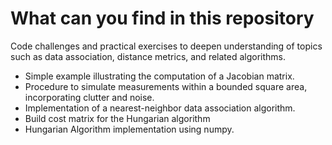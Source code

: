 # What can you find in this repository
Code challenges and practical exercises to deepen understanding of topics such as data association, distance metrics, and related algorithms.

* Simple example illustrating the computation of a Jacobian matrix.
* Procedure to simulate measurements within a bounded square area, incorporating clutter and noise.
* Implementation of a nearest-neighbor data association algorithm.
* Build cost matrix for the Hungarian algorithm
* Hungarian Algorithm implementation using numpy.

